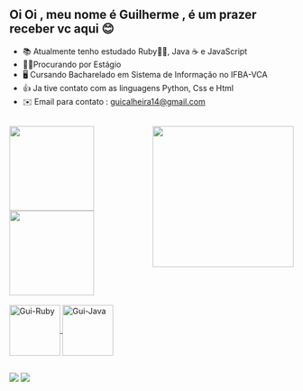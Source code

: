 ## Oi Oi , meu nome é Guilherme  , é um prazer receber vc aqui 😊


- 📚 Atualmente tenho estudado Ruby💎🔴, Java ☕ e JavaScript
- 🧑‍💼Procurando por Estágio 
- 🖥️ Cursando Bacharelado em Sistema de Informação no IFBA-VCA
- 👍 Ja tive contato com as linguagens Python, Css e Html
- ✉️ Email para contato : guicalheira14@gmail.com


##
<img align="right" width="250px" src="https://static.vecteezy.com/ti/vetor-gratis/p3/2445475-jovem-programador-concentrando-se-em-tecnologias-de-programacao-e-codificacao-vetor.jpg"/>

<div align="left" >
  <a href="https://github.com/guicalheira">
 <img height="150em" src="https://github-readme-stats.vercel.app/api?username=guicalheira&show_icons=true&theme=algolia&include_all_commits=true&count_private=true"/>
  <div align="left" >
  <a href="https://github.com/guicalheira">
  <img  height="150em"" src="https://github-readme-stats.vercel.app/api/top-langs/?username=guicalheira&layout=count=7&theme=algolia"/>
</div>
<div style="display: inline_block"><br>
  <img align="center" alt="Gui-Ruby" height="90" width="90" src="https://cdn.jsdelivr.net/gh/devicons/devicon/icons/ruby/ruby-plain-wordmark.svg">
  <img align="center" alt="Gui-Java" height="90" width="90" src="https://cdn.jsdelivr.net/gh/devicons/devicon/icons/java/java-original-wordmark.svg">
</div>

##

</div>
<a href=https://www.instagram.com/calheira_gui/ target="_blank"><img src="https://img.shields.io/badge/-Instagram-%23E4405F?style=for-the-badge&logo=instagram&logoColor=white" target="_blank"></a>
 <a href=https://www.linkedin.com/in/guilherme-calheira-de-almeida-9bb9bb254/ target="_blank"><img src="https://img.shields.io/badge/-LinkedIn-%230077B5?style=for-the-badge&logo=linkedin&logoColor=white" target="_blank"></a>
</div>

